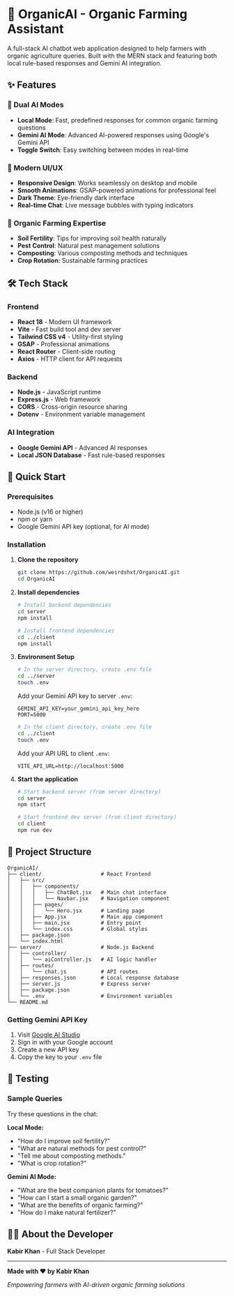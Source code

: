 # 🌱 OrganicAI - Organic Farming Assistant

A full-stack AI chatbot web application designed to help farmers with organic agriculture queries. Built with the MERN stack and featuring both local rule-based responses and Gemini AI integration.

## ✨ Features

### 🤖 Dual AI Modes

- **Local Mode**: Fast, predefined responses for common organic farming questions
- **Gemini AI Mode**: Advanced AI-powered responses using Google's Gemini API
- **Toggle Switch**: Easy switching between modes in real-time

### 🎨 Modern UI/UX

- **Responsive Design**: Works seamlessly on desktop and mobile
- **Smooth Animations**: GSAP-powered animations for professional feel
- **Dark Theme**: Eye-friendly dark interface
- **Real-time Chat**: Live message bubbles with typing indicators

### 🌿 Organic Farming Expertise

- **Soil Fertility**: Tips for improving soil health naturally
- **Pest Control**: Natural pest management solutions
- **Composting**: Various composting methods and techniques
- **Crop Rotation**: Sustainable farming practices

## 🛠️ Tech Stack

### Frontend

- **React 18** - Modern UI framework
- **Vite** - Fast build tool and dev server
- **Tailwind CSS v4** - Utility-first styling
- **GSAP** - Professional animations
- **React Router** - Client-side routing
- **Axios** - HTTP client for API requests

### Backend

- **Node.js** - JavaScript runtime
- **Express.js** - Web framework
- **CORS** - Cross-origin resource sharing
- **Dotenv** - Environment variable management

### AI Integration

- **Google Gemini API** - Advanced AI responses
- **Local JSON Database** - Fast rule-based responses

## 🚀 Quick Start

### Prerequisites

- Node.js (v16 or higher)
- npm or yarn
- Google Gemini API key (optional, for AI mode)

### Installation

1. **Clone the repository**

   ```bash
   git clone https://github.com/weirdshxt/OrganicAI.git
   cd OrganicAI
   ```

2. **Install dependencies**

   ```bash
   # Install backend dependencies
   cd server
   npm install

   # Install frontend dependencies
   cd ../client
   npm install
   ```

3. **Environment Setup**

   ```bash
   # In the server directory, create .env file
   cd ../server
   touch .env
   ```

   Add your Gemini API key to server `.env`:

   ```env
   GEMINI_API_KEY=your_gemini_api_key_here
   PORT=5000
   ```

   ```bash
   # In the client directory, create .env file
   cd ../client
   touch .env
   ```

   Add your API URL to client `.env`:

   ```env
   VITE_API_URL=http://localhost:5000
   ```

4. **Start the application**

   ```bash
   # Start backend server (from server directory)
   cd server
   npm start

   # Start frontend dev server (from client directory)
   cd client
   npm run dev
   ```

## 📁 Project Structure

```
OrganicAI/
├── client/                   # React Frontend
│   ├── src/
│   │   ├── components/
│   │   │   ├── ChatBot.jsx   # Main chat interface
│   │   │   └── Navbar.jsx    # Navigation component
│   │   ├── pages/
│   │   │   └── Hero.jsx      # Landing page
│   │   ├── App.jsx           # Main app component
│   │   ├── main.jsx          # Entry point
│   │   └── index.css         # Global styles
│   ├── package.json
│   └── index.html
├── server/                   # Node.js Backend
│   ├── controller/
│   │   └── aiController.js   # AI logic handler
│   ├── routes/
│   │   └── chat.js           # API routes
│   ├── responses.json        # Local response database
│   ├── server.js             # Express server
│   ├── package.json
│   └── .env                  # Environment variables
└── README.md
```

### Getting Gemini API Key

1. Visit [Google AI Studio](https://makersuite.google.com/app/apikey)
2. Sign in with your Google account
3. Create a new API key
4. Copy the key to your `.env` file

## 🧪 Testing

### Sample Queries

Try these questions in the chat:

**Local Mode:**

- "How do I improve soil fertility?"
- "What are natural methods for pest control?"
- "Tell me about composting methods."
- "What is crop rotation?"

**Gemini AI Mode:**

- "What are the best companion plants for tomatoes?"
- "How can I start a small organic garden?"
- "What are the benefits of organic farming?"
- "How do I make natural fertilizer?"

## 👨‍💻 About the Developer

**Kabir Khan** - Full Stack Developer

---

**Made with ❤️ by Kabir Khan**

_Empowering farmers with AI-driven organic farming solutions_
